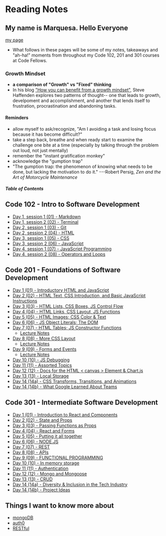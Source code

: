 # Reading Notes

## My name is Marquesa. Hello Everyone

[my page](https://github.com/MarquesaAsmussen)

- What follows in these pages will be some of my notes, takeaways and "ah-ha!" moments from throughout my Code 102, 201 and 301 courses at Code Fellows.

### Growth Mindset

- **a comparison of "Growth" vs "Fixed" thinking**
- In his blog ["How you can benefit from a growth mindset"](https://www.atlassian.com/blog/inside-atlassian/growth-mindset), Steve Haffenden explores two patterns of thought-- one that leads to growth, develpoment and accomplishment, and another that lends itself to frustration, procrastination and abandoning tasks.

#### Reminders

- allow myself to ask/recognize, "Am I avoiding a task and losing focus because it has become difficult?"
- take a step back, breathe and when ready start to examine the challenge one bite at a time (especially by talking through the problem out loud, not just mentally)
- remember the "instant gratification monkey"
- acknowledge the "gumption trap"
- "The gumption trap: the phenomenon of knowing what needs to be done, but lacking the motivation to do it."
---Robert Persig, *Zen and the Art of Motorcycle Maintenance*

##### Table of Contents

## Code 102 - Intro to Software Development

- [Day 1, session 1 (01) - Markdown](markdown.md)
- [Day 1, session 2 (02) - Terminal](terminal.md)
- [Day 2, session 1 (03) - Git](git-intro.md)
- [Day 2, session 2 (04) - HTML](HTML.md)
- [Day 3, session 1 (05) - CSS](CSS.md)
- [Day 3, session 2 (06) - JavaScript](javascript-intro.md)
- [Day 4, session 1 (07) - JavaScript Programming](javascript-programming.md)
- [Day 4, session 2 (08) - Operators and Loops](operators-and-loops.md)

## Code 201 - Foundations of Software Development

- [Day 1 (01) - Introductory HTML and JavaScript](class-01.md)
- [Day 2 (02) - HTML Text, CSS Introduction, and Basic JavaScript Instructions](class-02.md)
- [Day 3 (03) - HTML Lists, CSS Boxes, JS Control Flow](class-03.msd)
- [Day 4 (04) - HTML Links, CSS Layout, JS Functions](class-04.md)
- [Day 5 (05) - HTML Images; CSS Color & Text](class-05.md)
- [Day 6 (06) - JS Object Literals; The DOM](class-06.md)
- [Day 7 (07) - HTML Tables; JS Constructor Functions](class-07.md)
  - [Lecture Notes](lecture-07.md)
- [Day 8 (08) - More CSS Layout](class-08.md)
  - [Lecture Notes](lecture-08.md)
- [Day 9 (09) - Forms and Events](class-09.md)
  - [Lecture Notes](lecture-09.md)
- [Day 10 (10) - JS Debugging](class-10.md)
- [Day 11 (11) - Assorted Topics](class-11.md)
- [Day 12 (12) - Docs for the HTML < canvas > Element & Chart.js](class-12.md)
- [Day 13 (13) - Local Storage](class-13.md)
- [Day 14 (14a) - CSS Transforms, Transitions, and Animations](class-14a.md)
- [Day 14 (14b) - What Google Learned About Teams](class-14b.md)

## Code 301 - Intermediate Software Development

- [Day 1 (01) - Introduction to React and Components](301-class-01.md)
- [Day 2 (02) - State and Props](301-class-02.md)
- [Day 3 (03) - Passing Functions as Props](301-class-03.msd)
- [Day 4 (04) - React and Forms](301-class-04.md)
- [Day 5 (05) - Putting it all together](301-class-05.md)
- [Day 6 (06) - NODE.JS](301-class-06.md)
- [Day 7 (07) - REST](301-class-07.md)
- [Day 8 (08) - APIs](301-class-08.md)
- [Day 9 (09) - FUNCTIONAL PROGRAMMING](301-class-09.md)
- [Day 10 (10) - In memory storage](301-class-10.md)
- [Day 11 (11) - Authentication](301-class-11.md)
- [Day 12 (12) - Mongo and Mongoose](301-class-12.md)
- [Day 13 (13) - CRUD](301-class-13.md)
- [Day 14 (14a) - Diversity & Inclusion in the Tech Industry](301-class-14a.md)
- [Day 14 (14b) - Project Ideas](301-class-14b.md)

## Things I want to know more about

- [mongoDB]()
- [auth0]()
- [RESTful]()

